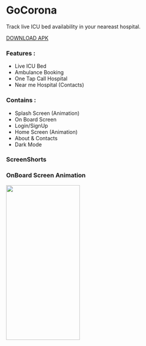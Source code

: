 # GoCorona

Track live ICU bed availability in your neareast hospital.

[DOWNLOAD APK](https://drive.google.com/file/d/1aU0lpBLgjHvnuqb1ud_GTxCX4C3Ebw58/view?usp=sharing) 


### Features : 
* Live ICU Bed
* Ambulance Booking
* One Tap Call Hospital
* Near me Hospital (Contacts)


### Contains : 
* Splash Screen (Animation)
* On Board Screen
* Login/SignUp
* Home Screen  (Animation)
* About & Contacts 
* Dark Mode


### ScreenShorts


### OnBoard Screen Animation

<img src="https://user-images.githubusercontent.com/54468833/136540497-21dc6291-41d8-42fe-9d1e-b08d798e58a7.gif" width="200" height="420">
